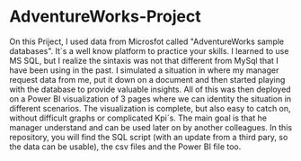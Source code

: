 # AdventureWorks-Project
On this Priject, I used data from Microsfot called "AdventureWorks sample databases". It´s a well know platform to practice your skills.
I learned to use MS SQL, but I realize the sintaxis was not that different from MySql that I have been using in the past.
I simulated a situation in where my manager request data from me, put it down on a document and then started playing with the database to provide valuable insights.
All of this was then deployed on a Power BI visualization of 3 pages where we can identity the situation in different scenarios.
The visualization is complete, but also easy to catch on, without difficult graphs or complicated Kpi´s. The main goal is that he manager understand and can be used later on by another colleagues.
In this repository, you will find the SQL script (with an update from a third pary, so the data can be usable), the csv files and the Power BI file too.
